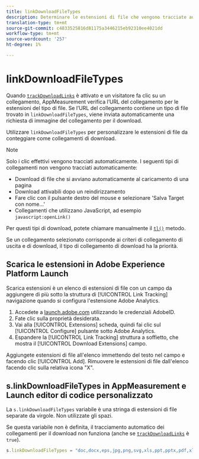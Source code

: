 ```yaml
---
title: linkDownloadFileTypes
description: Determinare le estensioni di file che vengono tracciate automaticamente come collegamenti per il download.
translation-type: tm+mt
source-git-commit: c4833525816d81175a3446215eb92310ee4021dd
workflow-type: tm+mt
source-wordcount: '257'
ht-degree: 1%

---
```



# linkDownloadFileTypes

Quando [`trackDownloadLinks`](trackdownloadlinks.md) è attivato e un visitatore fa clic su un collegamento, AppMeasurement verifica l’URL del collegamento per le estensioni del tipo di file. Se l’URL del collegamento contiene un tipo di file trovato in `linkDownloadFileTypes`, viene inviata automaticamente una richiesta di immagine del collegamento per il download.

Utilizzare `linkDownloadFileTypes` per personalizzare le estensioni di file da conteggiare come collegamenti di download.

>[!NOTE]
>
>Solo i clic effettivi vengono tracciati automaticamente. I seguenti tipi di collegamenti non vengono tracciati automaticamente:
>
> * Download di file che si avviano automaticamente al caricamento di una pagina
> * Download attivabili dopo un reindirizzamento
> * Fare clic con il pulsante destro del mouse e selezionare &#39;Salva Target con nome...&#39;
> * Collegamenti che utilizzano JavaScript, ad esempio `javascript:openLink()`
>
> 
Per questi tipi di download, potete chiamare manualmente il [`tl()`](../functions/tl-method.md) metodo.

Se un collegamento selezionato corrisponde ai criteri di collegamento di uscita e di download, il tipo di collegamento di download ha la priorità.

## Scarica le estensioni in  Adobe Experience Platform Launch

Scarica estensioni è un elenco di estensioni di file con un campo da aggiungere di più sotto la struttura di [!UICONTROL Link Tracking] navigazione quando si configura l&#39;estensione Adobe  Analytics.

1. Accedete a [launch.adobe.com](https://launch.adobe.com) utilizzando le credenziali AdobeID.
2. Fate clic sulla proprietà desiderata.
3. Vai alla [!UICONTROL Extensions] scheda, quindi fai clic sul [!UICONTROL Configure] pulsante sotto Adobe  Analytics.
4. Espandere la [!UICONTROL Link Tracking] struttura a soffietto, che mostra il [!UICONTROL Download Extensions] campo.

Aggiungete estensioni di file all&#39;elenco immettendo del testo nel campo e facendo clic [!UICONTROL Add]. Rimuovere le estensioni di file dall&#39;elenco facendo clic sulla relativa icona &quot;X&quot;.

## s.linkDownloadFileTypes in AppMeasurement e Launch editor di codice personalizzato

La `s.linkDownloadFileTypes` variabile è una stringa di estensioni di file separate da virgole. Non utilizzate gli spazi.

Se questa variabile non è definita, il tracciamento automatico dei collegamenti per il download non funziona (anche se [`trackDownloadLinks`](trackdownloadlinks.md) è `true`).

```js
s.linkDownloadFileTypes = "doc,docx,eps,jpg,png,svg,xls,ppt,pptx,pdf,xlsx,tab,csv,zip,txt,vsd,vxd,xml,js,css,rar,exe,wma,mov,avi,wmv,mp3,wav,m4v";
```

